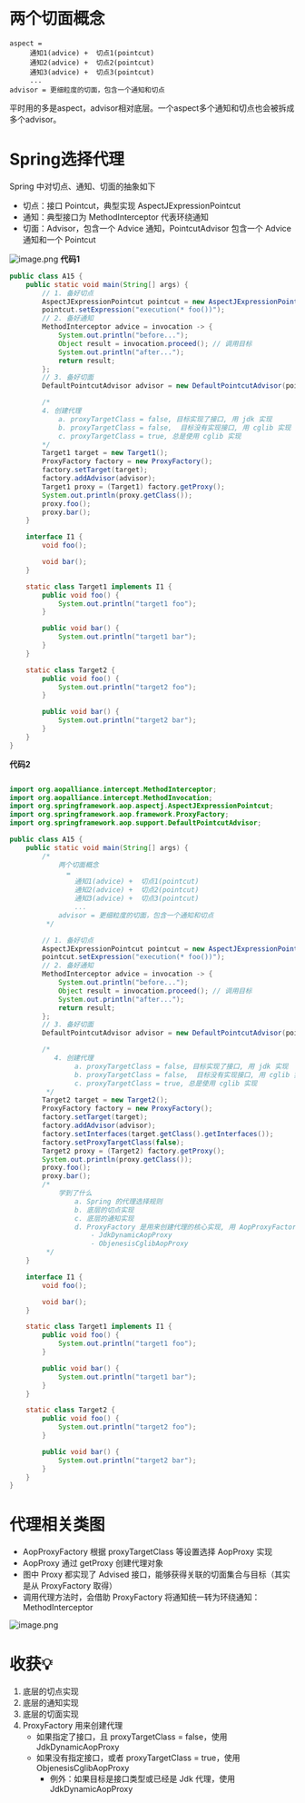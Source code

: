 #  两个切面概念
```
aspect =
     通知1(advice) +  切点1(pointcut)
     通知2(advice) +  切点2(pointcut)
     通知3(advice) +  切点3(pointcut)
     ...
advisor = 更细粒度的切面，包含一个通知和切点

```
平时用的多是aspect，advisor相对底层。一个aspect多个通知和切点也会被拆成多个advisor。

# Spring选择代理
Spring 中对切点、通知、切面的抽象如下

- 切点：接口 Pointcut，典型实现 AspectJExpressionPointcut
- 通知：典型接口为 MethodInterceptor 代表环绕通知
- 切面：Advisor，包含一个 Advice 通知，PointcutAdvisor 包含一个 Advice 通知和一个 Pointcut

![image.png](https://cdn.nlark.com/yuque/0/2023/png/12600036/1688566278036-5547833f-14fd-489f-974d-d577f70ec9f5.png#averageHue=%23fcfcfc&clientId=ua49800aa-8f05-4&from=paste&height=567&id=u83f55e0c&originHeight=850&originWidth=1448&originalType=binary&ratio=1.5&rotation=0&showTitle=false&size=46667&status=done&style=none&taskId=u30df9011-e088-459a-84e7-b196db9e0fc&title=&width=965.3333333333334)
**代码1**
```java
public class A15 {
    public static void main(String[] args) {
        // 1. 备好切点
        AspectJExpressionPointcut pointcut = new AspectJExpressionPointcut();
        pointcut.setExpression("execution(* foo())");
        // 2. 备好通知
        MethodInterceptor advice = invocation -> {
            System.out.println("before...");
            Object result = invocation.proceed(); // 调用目标
            System.out.println("after...");
            return result;
        };
        // 3. 备好切面
        DefaultPointcutAdvisor advisor = new DefaultPointcutAdvisor(pointcut, advice);

        /*
		4. 创建代理
			a. proxyTargetClass = false, 目标实现了接口, 用 jdk 实现
			b. proxyTargetClass = false,  目标没有实现接口, 用 cglib 实现
			c. proxyTargetClass = true, 总是使用 cglib 实现
		*/
        Target1 target = new Target1();
        ProxyFactory factory = new ProxyFactory();
        factory.setTarget(target);
        factory.addAdvisor(advisor);
        Target1 proxy = (Target1) factory.getProxy();
        System.out.println(proxy.getClass());
        proxy.foo();
        proxy.bar();
    }

    interface I1 {
        void foo();

        void bar();
    }

    static class Target1 implements I1 {
        public void foo() {
            System.out.println("target1 foo");
        }

        public void bar() {
            System.out.println("target1 bar");
        }
    }

    static class Target2 {
        public void foo() {
            System.out.println("target2 foo");
        }

        public void bar() {
            System.out.println("target2 bar");
        }
    }
}

```
**代码2**
```java

import org.aopalliance.intercept.MethodInterceptor;
import org.aopalliance.intercept.MethodInvocation;
import org.springframework.aop.aspectj.AspectJExpressionPointcut;
import org.springframework.aop.framework.ProxyFactory;
import org.springframework.aop.support.DefaultPointcutAdvisor;

public class A15 {
    public static void main(String[] args) {
        /*
            两个切面概念
              =
                通知1(advice) +  切点1(pointcut)
                通知2(advice) +  切点2(pointcut)
                通知3(advice) +  切点3(pointcut)
                ...
            advisor = 更细粒度的切面，包含一个通知和切点
         */

        // 1. 备好切点
        AspectJExpressionPointcut pointcut = new AspectJExpressionPointcut();
        pointcut.setExpression("execution(* foo())");
        // 2. 备好通知
        MethodInterceptor advice = invocation -> {
            System.out.println("before...");
            Object result = invocation.proceed(); // 调用目标
            System.out.println("after...");
            return result;
        };
        // 3. 备好切面
        DefaultPointcutAdvisor advisor = new DefaultPointcutAdvisor(pointcut, advice);

        /*
           4. 创建代理
                a. proxyTargetClass = false, 目标实现了接口, 用 jdk 实现
                b. proxyTargetClass = false,  目标没有实现接口, 用 cglib 实现
                c. proxyTargetClass = true, 总是使用 cglib 实现
         */
        Target2 target = new Target2();
        ProxyFactory factory = new ProxyFactory();
        factory.setTarget(target);
        factory.addAdvisor(advisor);
        factory.setInterfaces(target.getClass().getInterfaces());
        factory.setProxyTargetClass(false);
        Target2 proxy = (Target2) factory.getProxy();
        System.out.println(proxy.getClass());
        proxy.foo();
        proxy.bar();
        /*
            学到了什么
                a. Spring 的代理选择规则
                b. 底层的切点实现
                c. 底层的通知实现
                d. ProxyFactory 是用来创建代理的核心实现, 用 AopProxyFactory 选择具体代理实现
                    - JdkDynamicAopProxy
                    - ObjenesisCglibAopProxy
         */
    }

    interface I1 {
        void foo();

        void bar();
    }

    static class Target1 implements I1 {
        public void foo() {
            System.out.println("target1 foo");
        }

        public void bar() {
            System.out.println("target1 bar");
        }
    }

    static class Target2 {
        public void foo() {
            System.out.println("target2 foo");
        }

        public void bar() {
            System.out.println("target2 bar");
        }
    }
}
```
# 代理相关类图

- AopProxyFactory 根据 proxyTargetClass 等设置选择 AopProxy 实现
- AopProxy 通过 getProxy 创建代理对象
- 图中 Proxy 都实现了 Advised 接口，能够获得关联的切面集合与目标（其实是从 ProxyFactory 取得）
- 调用代理方法时，会借助 ProxyFactory 将通知统一转为环绕通知：MethodInterceptor

![image.png](https://cdn.nlark.com/yuque/0/2023/png/12600036/1688567926520-7f5c111a-153e-4595-9bb5-112793095689.png#averageHue=%23fbfbfa&clientId=ua49800aa-8f05-4&from=paste&height=799&id=uce959450&originHeight=1199&originWidth=1377&originalType=binary&ratio=1.5&rotation=0&showTitle=false&size=100310&status=done&style=none&taskId=uc128b363-30c4-4025-960c-31f9e6b33c7&title=&width=918)

# 收获💡

1. 底层的切点实现
2. 底层的通知实现
3. 底层的切面实现
4. ProxyFactory 用来创建代理 
   - 如果指定了接口，且 proxyTargetClass = false，使用 JdkDynamicAopProxy
   - 如果没有指定接口，或者 proxyTargetClass = true，使用 ObjenesisCglibAopProxy 
      - 例外：如果目标是接口类型或已经是 Jdk 代理，使用 JdkDynamicAopProxy
